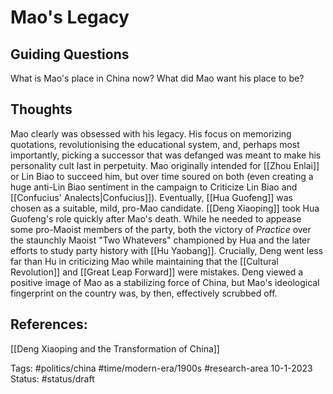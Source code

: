 # Mao's Legacy
## Guiding Questions
What is Mao's place in China now?
What did Mao want his place to be?

## Thoughts
Mao clearly was obsessed with his legacy. His focus on memorizing quotations, revolutionising the educational system, and, perhaps most importantly, picking a successor that was defanged was meant to make his personality cult last in perpetuity. Mao originally intended for [[Zhou Enlai]] or Lin Biao to succeed him, but over time soured on both (even creating a huge anti-Lin Biao sentiment in the campaign to Criticize Lin Biao and [[Confucius' Analects|Confucius]]). Eventually, [[Hua Guofeng]] was chosen as a suitable, mild, pro-Mao candidate.
[[Deng Xiaoping]] took Hua Guofeng's role quickly after Mao's death. While he needed to appease some pro-Maoist members of the party, both the victory of _Practice_ over the staunchly Maoist "Two Whatevers" championed by Hua and the later efforts to study party history with [[Hu Yaobang]]. Crucially, Deng went less far than Hu in criticizing Mao while maintaining that the [[Cultural Revolution]] and [[Great Leap Forward]] were mistakes. Deng viewed a positive image of Mao as a stabilizing force of China, but Mao's ideological fingerprint on the country was, by then, effectively scrubbed off.


## References:
[[Deng Xiaoping and the Transformation of China]]

Tags: #politics/china #time/modern-era/1900s  #research-area
10-1-2023
Status: #status/draft